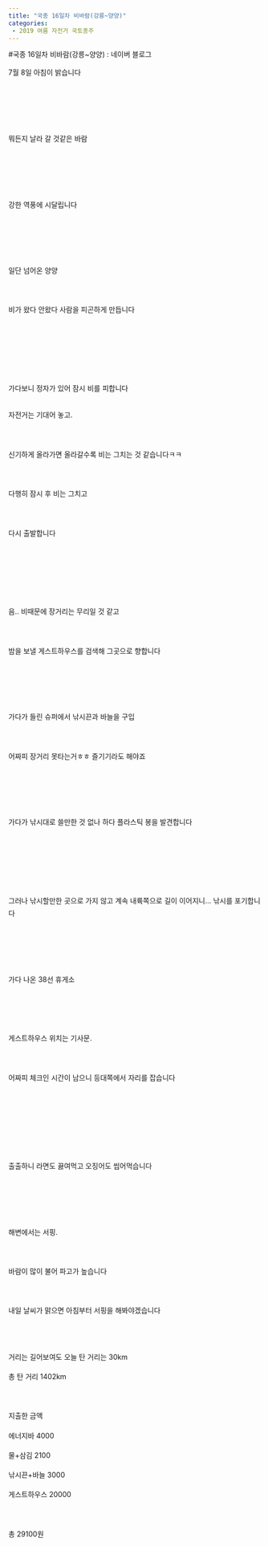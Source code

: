 ```yaml
---
title: "국종 16일차 비바람(강릉~양양)"
categories:
 - 2019 여름 자전거 국토종주
---
```

#국종 16일차 비바람(강릉~양양) : 네이버 블로그
<div class="wrap_rabbit pcol2 _param(1) _postViewArea221584666541" id="post-view221584666541">
<!-- Rabbit HTML --><div class="se-viewer se-theme-default" lang="ko-KR">
<!-- SE_DOC_HEADER_END -->
<div class="se-main-container">
<div class="se-component se-text se-l-default" id="SE-f53bb52d-a523-11e9-99d3-599b25523ed2">
<div class="se-component-content">
<div class="se-section se-section-text se-l-default">
<div class="se-module se-module-text"><!-- SE-TEXT { --><p class="se-text-paragraph se-text-paragraph-align-" id="SE-7893685c-a525-11e9-99d3-4561812a802d" style="line-height:1.8;"><span class="se-fs- se-ff-" id="SE-2e74883e-a526-11e9-99d3-b57880ff6c25" style="">7월 8일 아침이 밝습니다</span></p><!-- } SE-TEXT --><!-- SE-TEXT { --><p class="se-text-paragraph se-text-paragraph-align-" id="SE-2e748840-a526-11e9-99d3-3f9811f71576" style="line-height:1.8;"><span class="se-fs- se-ff-" id="SE-2e74883f-a526-11e9-99d3-0b595be8d0a8" style="">​</span></p><!-- } SE-TEXT --><!-- SE-TEXT { --><p class="se-text-paragraph se-text-paragraph-align-" id="SE-2e748842-a526-11e9-99d3-33e2a434d7f9" style="line-height:1.8;"><span class="se-fs- se-ff-" id="SE-2e748841-a526-11e9-99d3-a10d7590c9b2" style="">​</span></p><!-- } SE-TEXT --></div>
</div>
</div>
</div> <div class="se-component se-image se-l-default" id="SE-ef4f9818-a523-11e9-99d3-4b7fc162570b">
<div class="se-component-content se-component-content-fit">
<div class="se-section se-section-image se-l-default se-section-align-">
<a class="se-module se-module-image __se_image_link __se_link" data-linkdata='{"id" : "SE-ef4f9818-a523-11e9-99d3-4b7fc162570b", "src" : "https://postfiles.pstatic.net/MjAxOTA3MTNfMjI2/MDAxNTYyOTkxNTgyMDA1.OfLpQIFz_b99eycvDJJy2eHRgEt2uKb6L9bt5kHyDTwg.Lhq4Kxu50-1QhbzQnHCUo2TMbK8_Mb9tiWmcfBKJ_1wg.JPEG.dls32208/20190708_124803.jpg", "linkUse" : "false", "link" : ""}' data-linktype="img" href="#" onclick="return false;" style=" ">
<img alt="" class="se-image-resource" data-height="506" data-lazy-src="https://postfiles.pstatic.net/MjAxOTA3MTNfMjI2/MDAxNTYyOTkxNTgyMDA1.OfLpQIFz_b99eycvDJJy2eHRgEt2uKb6L9bt5kHyDTwg.Lhq4Kxu50-1QhbzQnHCUo2TMbK8_Mb9tiWmcfBKJ_1wg.JPEG.dls32208/20190708_124803.jpg?type=w966" data-width="900" src="https://raw.githubusercontent.com/rage147-OwO/rage147-OwO.github.io/master/_images/images/2023-01-18국종 16일차 비바람(강릉~양양)/0.jpg">
</a> </div>
</div>
</div> <div class="se-component se-text se-l-default" id="SE-ff71d854-a523-11e9-99d3-5dceaeadfbf5">
<div class="se-component-content">
<div class="se-section se-section-text se-l-default">
<div class="se-module se-module-text"><!-- SE-TEXT { --><p class="se-text-paragraph se-text-paragraph-align-" id="SE-789479d2-a525-11e9-99d3-b32b8ae518da" style="line-height:1.8;"><span class="se-fs- se-ff-" id="SE-2e752483-a526-11e9-99d3-9779077e2caf" style="">뭐든지 날라 갈 것같은 바람</span></p><!-- } SE-TEXT --><!-- SE-TEXT { --><p class="se-text-paragraph se-text-paragraph-align-" id="SE-2e752485-a526-11e9-99d3-87bfa8c4a279" style="line-height:1.8;"><span class="se-fs- se-ff-" id="SE-2e752484-a526-11e9-99d3-03b59768f6bc" style="">​</span></p><!-- } SE-TEXT --><!-- SE-TEXT { --><p class="se-text-paragraph se-text-paragraph-align-" id="SE-2e752487-a526-11e9-99d3-bf31fac85742" style="line-height:1.8;"><span class="se-fs- se-ff-" id="SE-2e752486-a526-11e9-99d3-292d5a63ce96" style="">​</span></p><!-- } SE-TEXT --></div>
</div>
</div>
</div> <div class="se-component se-image se-l-default" id="SE-ef4fbf29-a523-11e9-99d3-0b2709d95bd9">
<div class="se-component-content se-component-content-fit">
<div class="se-section se-section-image se-l-default se-section-align-">
<a class="se-module se-module-image __se_image_link __se_link" data-linkdata='{"id" : "SE-ef4fbf29-a523-11e9-99d3-0b2709d95bd9", "src" : "https://postfiles.pstatic.net/MjAxOTA3MTNfMTg1/MDAxNTYyOTkxNTgzMjc0.gUguPi6HAAzc9DgNe3uaOVLISPTn72f_sAtgVmWHQ98g.FrlOLpvWLvc6wzv_JuNSme2XCyZP6YRl6ueX0ts64zQg.JPEG.dls32208/20190708_124818.jpg", "linkUse" : "false", "link" : ""}' data-linktype="img" href="#" onclick="return false;" style=" ">
<img alt="" class="se-image-resource" data-height="506" data-lazy-src="https://postfiles.pstatic.net/MjAxOTA3MTNfMTg1/MDAxNTYyOTkxNTgzMjc0.gUguPi6HAAzc9DgNe3uaOVLISPTn72f_sAtgVmWHQ98g.FrlOLpvWLvc6wzv_JuNSme2XCyZP6YRl6ueX0ts64zQg.JPEG.dls32208/20190708_124818.jpg?type=w966" data-width="900" src="https://raw.githubusercontent.com/rage147-OwO/rage147-OwO.github.io/master/_images/images/2023-01-18국종 16일차 비바람(강릉~양양)/1.jpg">
</a> </div>
</div>
</div> <div class="se-component se-image se-l-default" id="SE-ef4fbf2a-a523-11e9-99d3-03a84c789b80">
<div class="se-component-content se-component-content-fit">
<div class="se-section se-section-image se-l-default se-section-align-">
<a class="se-module se-module-image __se_image_link __se_link" data-linkdata='{"id" : "SE-ef4fbf2a-a523-11e9-99d3-03a84c789b80", "src" : "https://postfiles.pstatic.net/MjAxOTA3MTNfMTcg/MDAxNTYyOTkxNTg0MzM4.RkT2ZodlUr968VNjMWXbgBLkYect3bbDVHSVwo_JGEYg.26xH75jWvHFS9GCI_O9CKWeUyK1HRxzONTs973e9NXgg.JPEG.dls32208/20190708_124856.jpg", "linkUse" : "false", "link" : ""}' data-linktype="img" href="#" onclick="return false;" style=" ">
<img alt="" class="se-image-resource" data-height="506" data-lazy-src="https://postfiles.pstatic.net/MjAxOTA3MTNfMTcg/MDAxNTYyOTkxNTg0MzM4.RkT2ZodlUr968VNjMWXbgBLkYect3bbDVHSVwo_JGEYg.26xH75jWvHFS9GCI_O9CKWeUyK1HRxzONTs973e9NXgg.JPEG.dls32208/20190708_124856.jpg?type=w966" data-width="900" src="https://raw.githubusercontent.com/rage147-OwO/rage147-OwO.github.io/master/_images/images/2023-01-18국종 16일차 비바람(강릉~양양)/2.jpg">
</a> </div>
</div>
</div> <div class="se-component se-text se-l-default" id="SE-18911ea5-a524-11e9-99d3-ef39776fd50e">
<div class="se-component-content">
<div class="se-section se-section-text se-l-default">
<div class="se-module se-module-text"><!-- SE-TEXT { --><p class="se-text-paragraph se-text-paragraph-align-" id="SE-7895b258-a525-11e9-99d3-913718d24aef" style="line-height:1.8;"><span class="se-fs- se-ff-" id="SE-2e7635f8-a526-11e9-99d3-4117facb3382" style="">강한 역풍에 시달립니다</span></p><!-- } SE-TEXT --><!-- SE-TEXT { --><p class="se-text-paragraph se-text-paragraph-align-" id="SE-2e7635fa-a526-11e9-99d3-0f9ec3ed1b4a" style="line-height:1.8;"><span class="se-fs- se-ff-" id="SE-2e7635f9-a526-11e9-99d3-c58356b37fb0" style="">​</span></p><!-- } SE-TEXT --><!-- SE-TEXT { --><p class="se-text-paragraph se-text-paragraph-align-" id="SE-2e7635fc-a526-11e9-99d3-5d1394c577c0" style="line-height:1.8;"><span class="se-fs- se-ff-" id="SE-2e7635fb-a526-11e9-99d3-65feed00e23a" style="">​</span></p><!-- } SE-TEXT --></div>
</div>
</div>
</div> <div class="se-component se-image se-l-default" id="SE-ef4fbf2b-a523-11e9-99d3-bba9930e17c4">
<div class="se-component-content se-component-content-fit">
<div class="se-section se-section-image se-l-default se-section-align-">
<a class="se-module se-module-image __se_image_link __se_link" data-linkdata='{"id" : "SE-ef4fbf2b-a523-11e9-99d3-bba9930e17c4", "src" : "https://postfiles.pstatic.net/MjAxOTA3MTNfMjUx/MDAxNTYyOTkxNTg1ODUz.J7UId44HjgtNMfr-BjYSy_8IJoozUh8yM1KkLlWR_m8g.MIUAdyDiIGmc7wGdD2Zp3igk3CfnYpv5-eGZSnZ-fnsg.JPEG.dls32208/20190708_140503.jpg", "linkUse" : "false", "link" : ""}' data-linktype="img" href="#" onclick="return false;" style=" ">
<img alt="" class="se-image-resource" data-height="1600" data-lazy-src="https://postfiles.pstatic.net/MjAxOTA3MTNfMjUx/MDAxNTYyOTkxNTg1ODUz.J7UId44HjgtNMfr-BjYSy_8IJoozUh8yM1KkLlWR_m8g.MIUAdyDiIGmc7wGdD2Zp3igk3CfnYpv5-eGZSnZ-fnsg.JPEG.dls32208/20190708_140503.jpg?type=w966" data-width="900" src="https://raw.githubusercontent.com/rage147-OwO/rage147-OwO.github.io/master/_images/images/2023-01-18국종 16일차 비바람(강릉~양양)/3.jpg">
</a> </div>
</div>
</div> <div class="se-component se-text se-l-default" id="SE-22adc592-a524-11e9-99d3-bd99f2bbf0aa">
<div class="se-component-content">
<div class="se-section se-section-text se-l-default">
<div class="se-module se-module-text"><!-- SE-TEXT { --><p class="se-text-paragraph se-text-paragraph-align-" id="SE-a07a8e0a-a525-11e9-99d3-fbb8a028c560" style="line-height:1.8;"><span class="se-fs- se-ff-" id="SE-2e76ab2d-a526-11e9-99d3-b91557115f8a" style="">일단 넘어온 양양</span></p><!-- } SE-TEXT --><!-- SE-TEXT { --><p class="se-text-paragraph se-text-paragraph-align-" id="SE-a07a8e0b-a525-11e9-99d3-6bcc9a1703d8" style="line-height:1.8;"><span class="se-fs- se-ff-" id="SE-2e76d23e-a526-11e9-99d3-c7d57f5eb4b1" style="">​</span></p><!-- } SE-TEXT --><!-- SE-TEXT { --><p class="se-text-paragraph se-text-paragraph-align-" id="SE-a07a8e0c-a525-11e9-99d3-1d10413a233b" style="line-height:1.8;"><span class="se-fs- se-ff-" id="SE-2e76d23f-a526-11e9-99d3-81e5b9dffbb8" style="">비가 왔다 안왔다 사람을 피곤하게 만듭니다</span></p><!-- } SE-TEXT --><!-- SE-TEXT { --><p class="se-text-paragraph se-text-paragraph-align-" id="SE-a07a8e0d-a525-11e9-99d3-cf9ed01978e2" style="line-height:1.8;"><span class="se-fs- se-ff-" id="SE-2e76d240-a526-11e9-99d3-efc442bfbe58" style="">​</span></p><!-- } SE-TEXT --><!-- SE-TEXT { --><p class="se-text-paragraph se-text-paragraph-align-" id="SE-a07a8e0e-a525-11e9-99d3-715c49474032" style="line-height:1.8;"><span class="se-fs- se-ff-" id="SE-2e76d241-a526-11e9-99d3-cb232e370c9d" style="">​</span></p><!-- } SE-TEXT --><!-- SE-TEXT { --><p class="se-text-paragraph se-text-paragraph-align-" id="SE-a07a8e0f-a525-11e9-99d3-c704b582a45f" style="line-height:1.8;"><span class="se-fs- se-ff-" id="SE-2e76d242-a526-11e9-99d3-0de350182d79" style="">​</span></p><!-- } SE-TEXT --><!-- SE-TEXT { --><p class="se-text-paragraph se-text-paragraph-align-" id="SE-78969cca-a525-11e9-99d3-5b7cdab3af5d" style="line-height:1.8;"><span class="se-fs- se-ff-" id="SE-2e76d243-a526-11e9-99d3-157f85fe3ac6" style="">가다보니 정자가 있어 잠시 비를 피합니다</span></p><!-- } SE-TEXT --></div>
</div>
</div>
</div> <div class="se-component se-image se-l-default" id="SE-ef4fe63c-a523-11e9-99d3-47a093277765">
<div class="se-component-content se-component-content-fit">
<div class="se-section se-section-image se-l-default se-section-align-">
<a class="se-module se-module-image __se_image_link __se_link" data-linkdata='{"id" : "SE-ef4fe63c-a523-11e9-99d3-47a093277765", "src" : "https://postfiles.pstatic.net/MjAxOTA3MTNfMTk2/MDAxNTYyOTkxNTg3Mzkw.iiZIPHOHbK3G5bs9j_tPPTqDwi45burIr_GaLprnu3sg.z34O3j5gW3fgW3msnMpVH-CFNztfeSEcHQsBKMjsO4Eg.JPEG.dls32208/20190708_141905.jpg", "linkUse" : "false", "link" : ""}' data-linktype="img" href="#" onclick="return false;" style=" ">
<img alt="" class="se-image-resource" data-height="1600" data-lazy-src="https://postfiles.pstatic.net/MjAxOTA3MTNfMTk2/MDAxNTYyOTkxNTg3Mzkw.iiZIPHOHbK3G5bs9j_tPPTqDwi45burIr_GaLprnu3sg.z34O3j5gW3fgW3msnMpVH-CFNztfeSEcHQsBKMjsO4Eg.JPEG.dls32208/20190708_141905.jpg?type=w966" data-width="900" src="https://raw.githubusercontent.com/rage147-OwO/rage147-OwO.github.io/master/_images/images/2023-01-18국종 16일차 비바람(강릉~양양)/4.jpg"/>
</a> </div>
</div>
</div> <div class="se-component se-text se-l-default" id="SE-4804a3cf-a524-11e9-99d3-f56a98d259cb">
<div class="se-component-content">
<div class="se-section se-section-text se-l-default">
<div class="se-module se-module-text"><!-- SE-TEXT { --><p class="se-text-paragraph se-text-paragraph-align-" id="SE-a07c14b2-a525-11e9-99d3-3b849778ede7" style="line-height:1.8;"><span class="se-fs- se-ff-" id="SE-2e776e84-a526-11e9-99d3-85ac8ce83f00" style="">자전거는 기대어 놓고.</span></p><!-- } SE-TEXT --><!-- SE-TEXT { --><p class="se-text-paragraph se-text-paragraph-align-" id="SE-a07c14b3-a525-11e9-99d3-dd3164e29ab4" style="line-height:1.8;"><span class="se-fs- se-ff-" id="SE-2e776e85-a526-11e9-99d3-e52ef5dfc5f6" style="">​</span></p><!-- } SE-TEXT --><!-- SE-TEXT { --><p class="se-text-paragraph se-text-paragraph-align-" id="SE-a07c3bc4-a525-11e9-99d3-bd5d3f3fc89e" style="line-height:1.8;"><span class="se-fs- se-ff-" id="SE-2e776e86-a526-11e9-99d3-3388fc2052d5" style="">신기하게 올라가면 올라갈수록 비는 그치는 것 같습니다ㅋㅋ</span></p><!-- } SE-TEXT --><!-- SE-TEXT { --><p class="se-text-paragraph se-text-paragraph-align-" id="SE-a07c3bc5-a525-11e9-99d3-d72638b29543" style="line-height:1.8;"><span class="se-fs- se-ff-" id="SE-2e776e87-a526-11e9-99d3-61f4058246b1" style="">​</span></p><!-- } SE-TEXT --><!-- SE-TEXT { --><p class="se-text-paragraph se-text-paragraph-align-" id="SE-a07c3bc6-a525-11e9-99d3-8b08e98e6c15" style="line-height:1.8;"><span class="se-fs- se-ff-" id="SE-2e776e88-a526-11e9-99d3-53aa871b3808" style="">다행히 잠시 후 비는 그치고</span></p><!-- } SE-TEXT --><!-- SE-TEXT { --><p class="se-text-paragraph se-text-paragraph-align-" id="SE-a07c3bc7-a525-11e9-99d3-fbad348b1e74" style="line-height:1.8;"><span class="se-fs- se-ff-" id="SE-2e77e3b9-a526-11e9-99d3-4f601f785bb4" style="">​</span></p><!-- } SE-TEXT --><!-- SE-TEXT { --><p class="se-text-paragraph se-text-paragraph-align-" id="SE-a07c3bc8-a525-11e9-99d3-77c5c08172ba" style="line-height:1.8;"><span class="se-fs- se-ff-" id="SE-2e77e3ba-a526-11e9-99d3-998093ec1a28" style="">다시 출발합니다</span></p><!-- } SE-TEXT --><!-- SE-TEXT { --><p class="se-text-paragraph se-text-paragraph-align-" id="SE-a07c3bc9-a525-11e9-99d3-25ebeefd8a67" style="line-height:1.8;"><span class="se-fs- se-ff-" id="SE-2e77e3bb-a526-11e9-99d3-e3597eeebe34" style="">​</span></p><!-- } SE-TEXT --><!-- SE-TEXT { --><p class="se-text-paragraph se-text-paragraph-align-" id="SE-a07c3bca-a525-11e9-99d3-9f089667cea5" style="line-height:1.8;"><span class="se-fs- se-ff-" id="SE-2e77e3bc-a526-11e9-99d3-ab098a050393" style="">​</span></p><!-- } SE-TEXT --><!-- SE-TEXT { --><p class="se-text-paragraph se-text-paragraph-align-" id="SE-a07c3bcb-a525-11e9-99d3-3915969d3767" style="line-height:1.8;"><span class="se-fs- se-ff-" id="SE-2e77e3bd-a526-11e9-99d3-bff3f1a3f20d" style="">​</span></p><!-- } SE-TEXT --><!-- SE-TEXT { --><p class="se-text-paragraph se-text-paragraph-align-" id="SE-a07c3bcc-a525-11e9-99d3-99fd15e4e58a" style="line-height:1.8;"><span class="se-fs- se-ff-" id="SE-2e77e3be-a526-11e9-99d3-e952ed108360" style="">음..  비때문에 장거리는 무리일 것 같고</span></p><!-- } SE-TEXT --><!-- SE-TEXT { --><p class="se-text-paragraph se-text-paragraph-align-" id="SE-a07c3bcd-a525-11e9-99d3-5fe4464b98bc" style="line-height:1.8;"><span class="se-fs- se-ff-" id="SE-2e780acf-a526-11e9-99d3-51c041ed534c" style="">​</span></p><!-- } SE-TEXT --><!-- SE-TEXT { --><p class="se-text-paragraph se-text-paragraph-align-" id="SE-78978744-a525-11e9-99d3-4bee4f6c1556" style="line-height:1.8;"><span class="se-fs- se-ff-" id="SE-2e780ad0-a526-11e9-99d3-09088df207a3" style="">밤을 보낼 게스트하우스를 검색해 그곳으로 향합니다</span></p><!-- } SE-TEXT --><!-- SE-TEXT { --><p class="se-text-paragraph se-text-paragraph-align-" id="SE-2e780ad2-a526-11e9-99d3-33c9501d1e6b" style="line-height:1.8;"><span class="se-fs- se-ff-" id="SE-2e780ad1-a526-11e9-99d3-3507d4a1e013" style="">​</span></p><!-- } SE-TEXT --><!-- SE-TEXT { --><p class="se-text-paragraph se-text-paragraph-align-" id="SE-2e780ad4-a526-11e9-99d3-1db1bec1b5d6" style="line-height:1.8;"><span class="se-fs- se-ff-" id="SE-2e780ad3-a526-11e9-99d3-fdfdde3223e6" style="">​</span></p><!-- } SE-TEXT --></div>
</div>
</div>
</div> <div class="se-component se-image se-l-default" id="SE-ef4fe63d-a523-11e9-99d3-0b07aadcebce">
<div class="se-component-content se-component-content-fit">
<div class="se-section se-section-image se-l-default se-section-align-">
<a class="se-module se-module-image __se_image_link __se_link" data-linkdata='{"id" : "SE-ef4fe63d-a523-11e9-99d3-0b07aadcebce", "src" : "https://postfiles.pstatic.net/MjAxOTA3MTNfMjI5/MDAxNTYyOTkxNTg5MDAw.BmHsK_YLdSMRnzzv5f3zV12Iw-Xv5-19MAFvlf50kK0g.Wr9e4CM-K4y7MhF5Z6-MquWiAIluzkn86hIysQkktIAg.JPEG.dls32208/20190708_143719.jpg", "linkUse" : "false", "link" : ""}' data-linktype="img" href="#" onclick="return false;" style=" ">
<img alt="" class="se-image-resource" data-height="1600" data-lazy-src="https://postfiles.pstatic.net/MjAxOTA3MTNfMjI5/MDAxNTYyOTkxNTg5MDAw.BmHsK_YLdSMRnzzv5f3zV12Iw-Xv5-19MAFvlf50kK0g.Wr9e4CM-K4y7MhF5Z6-MquWiAIluzkn86hIysQkktIAg.JPEG.dls32208/20190708_143719.jpg?type=w966" data-width="900" src="https://raw.githubusercontent.com/rage147-OwO/rage147-OwO.github.io/master/_images/images/2023-01-18국종 16일차 비바람(강릉~양양)/5.jpg"/>
</a> </div>
</div>
</div> <div class="se-component se-text se-l-default" id="SE-87b8ee30-a524-11e9-99d3-1bdbd52f540e">
<div class="se-component-content">
<div class="se-section se-section-text se-l-default">
<div class="se-module se-module-text"><!-- SE-TEXT { --><p class="se-text-paragraph se-text-paragraph-align-" id="SE-a07d9b60-a525-11e9-99d3-3f080f00d51e" style="line-height:1.8;"><span class="se-fs- se-ff-" id="SE-2e788005-a526-11e9-99d3-97aa203fd166" style="">가다가 들린 슈퍼에서 낚시끈과 바늘을 구입</span></p><!-- } SE-TEXT --><!-- SE-TEXT { --><p class="se-text-paragraph se-text-paragraph-align-" id="SE-a07d9b61-a525-11e9-99d3-1902a424713a" style="line-height:1.8;"><span class="se-fs- se-ff-" id="SE-2e788006-a526-11e9-99d3-2739bce05b9e" style="">​</span></p><!-- } SE-TEXT --><!-- SE-TEXT { --><p class="se-text-paragraph se-text-paragraph-align-" id="SE-789897be-a525-11e9-99d3-b3d5e6f910b9" style="line-height:1.8;"><span class="se-fs- se-ff-" id="SE-2e788007-a526-11e9-99d3-35c16952422e" style="">어짜피 장거리 못타는거ㅎㅎ 즐기기라도 해야죠</span></p><!-- } SE-TEXT --><!-- SE-TEXT { --><p class="se-text-paragraph se-text-paragraph-align-" id="SE-2e788009-a526-11e9-99d3-0327fe1c3047" style="line-height:1.8;"><span class="se-fs- se-ff-" id="SE-2e788008-a526-11e9-99d3-275cc7f713ff" style="">​</span></p><!-- } SE-TEXT --><!-- SE-TEXT { --><p class="se-text-paragraph se-text-paragraph-align-" id="SE-2e78a71b-a526-11e9-99d3-15346f6b4679" style="line-height:1.8;"><span class="se-fs- se-ff-" id="SE-2e78a71a-a526-11e9-99d3-c91bb1acf319" style="">​</span></p><!-- } SE-TEXT --></div>
</div>
</div>
</div> <div class="se-component se-image se-l-default" id="SE-ef4fe63e-a523-11e9-99d3-2d07ef66dbd5">
<div class="se-component-content se-component-content-fit">
<div class="se-section se-section-image se-l-default se-section-align-">
<a class="se-module se-module-image __se_image_link __se_link" data-linkdata='{"id" : "SE-ef4fe63e-a523-11e9-99d3-2d07ef66dbd5", "src" : "https://postfiles.pstatic.net/MjAxOTA3MTNfMTEg/MDAxNTYyOTkxNTkwMzE3.-CY7Dl6y3UjsTO_Y9oZfpMGXrUssW8J1FqjEr_zPMCog._g6G3BV_cDj-zM3IkwdFYBLtFKBxakWK3t6_1fY5hZog.JPEG.dls32208/20190708_144223.jpg", "linkUse" : "false", "link" : ""}' data-linktype="img" href="#" onclick="return false;" style=" ">
<img alt="" class="se-image-resource" data-height="506" data-lazy-src="https://postfiles.pstatic.net/MjAxOTA3MTNfMTEg/MDAxNTYyOTkxNTkwMzE3.-CY7Dl6y3UjsTO_Y9oZfpMGXrUssW8J1FqjEr_zPMCog._g6G3BV_cDj-zM3IkwdFYBLtFKBxakWK3t6_1fY5hZog.JPEG.dls32208/20190708_144223.jpg?type=w966" data-width="900" src="https://raw.githubusercontent.com/rage147-OwO/rage147-OwO.github.io/master/_images/images/2023-01-18국종 16일차 비바람(강릉~양양)/6.jpg"/>
</a> </div>
</div>
</div> <div class="se-component se-text se-l-default" id="SE-c167789b-a524-11e9-99d3-1d78a1071a25">
<div class="se-component-content">
<div class="se-section se-section-text se-l-default">
<div class="se-module se-module-text"><!-- SE-TEXT { --><p class="se-text-paragraph se-text-paragraph-align-" id="SE-a07f2204-a525-11e9-99d3-0792cc447e3e" style="line-height:1.8;"><span class="se-fs- se-ff-" id="SE-2e78f53c-a526-11e9-99d3-1373a94339fb" style="">가다가 낚시대로 쓸만한 것 없나 하다 플라스틱 봉을 발견합니다</span></p><!-- } SE-TEXT --><!-- SE-TEXT { --><p class="se-text-paragraph se-text-paragraph-align-" id="SE-a07f2205-a525-11e9-99d3-118ec0db2c5c" style="line-height:1.8;"><span class="se-fs- se-ff-" id="SE-2e78f53d-a526-11e9-99d3-41fe30fd1c1b" style="">​</span></p><!-- } SE-TEXT --><!-- SE-TEXT { --><p class="se-text-paragraph se-text-paragraph-align-" id="SE-a07f2206-a525-11e9-99d3-3d6e89791f66" style="line-height:1.8;"><span class="se-fs- se-ff-" id="SE-2e78f53e-a526-11e9-99d3-590e5d47050a" style="">​</span></p><!-- } SE-TEXT --><!-- SE-TEXT { --><p class="se-text-paragraph se-text-paragraph-align-" id="SE-a07f2207-a525-11e9-99d3-47bb7fdf38a4" style="line-height:1.8;"><span class="se-fs- se-ff-" id="SE-2e791c4f-a526-11e9-99d3-df0f4e3616c2" style="">​</span></p><!-- } SE-TEXT --><!-- SE-TEXT { --><p class="se-text-paragraph se-text-paragraph-align-" id="SE-7899340c-a525-11e9-99d3-41c237c090cc" style="line-height:1.8;"><span class="se-fs- se-ff-" id="SE-2e791c50-a526-11e9-99d3-f9d3964957b7" style="">그러나 낚시할만한 곳으로 가지 않고 계속 내륙쪽으로 길이 이어지니...  낚시를 포기합니다</span></p><!-- } SE-TEXT --><!-- SE-TEXT { --><p class="se-text-paragraph se-text-paragraph-align-" id="SE-2e791c52-a526-11e9-99d3-b5b12c14a469" style="line-height:1.8;"><span class="se-fs- se-ff-" id="SE-2e791c51-a526-11e9-99d3-d71697dc8fcb" style="">​</span></p><!-- } SE-TEXT --><!-- SE-TEXT { --><p class="se-text-paragraph se-text-paragraph-align-" id="SE-2e791c54-a526-11e9-99d3-7d0ffa04771b" style="line-height:1.8;"><span class="se-fs- se-ff-" id="SE-2e791c53-a526-11e9-99d3-bbc9efe402ee" style="">​</span></p><!-- } SE-TEXT --></div>
</div>
</div>
</div> <div class="se-component se-image se-l-default" id="SE-ef4fe641-a523-11e9-99d3-9db502e76ddc">
<div class="se-component-content se-component-content-fit">
<div class="se-section se-section-image se-l-default se-section-align-">
<a class="se-module se-module-image __se_image_link __se_link" data-linkdata='{"id" : "SE-ef4fe641-a523-11e9-99d3-9db502e76ddc", "src" : "https://postfiles.pstatic.net/MjAxOTA3MTNfMjQz/MDAxNTYyOTkxNTkxOTMx.hvr_IzJ_x1OAmqOsY9ddq7FT7fGYCOfXsUb0troPa7gg.jqaQzoSz5Ga2d_uIk76o9akP10xzPlZsKNgvL_dgETkg.JPEG.dls32208/20190708_153834.jpg", "linkUse" : "false", "link" : ""}' data-linktype="img" href="#" onclick="return false;" style=" ">
<img alt="" class="se-image-resource" data-height="1600" data-lazy-src="https://postfiles.pstatic.net/MjAxOTA3MTNfMjQz/MDAxNTYyOTkxNTkxOTMx.hvr_IzJ_x1OAmqOsY9ddq7FT7fGYCOfXsUb0troPa7gg.jqaQzoSz5Ga2d_uIk76o9akP10xzPlZsKNgvL_dgETkg.JPEG.dls32208/20190708_153834.jpg?type=w966" data-width="900" src="https://raw.githubusercontent.com/rage147-OwO/rage147-OwO.github.io/master/_images/images/2023-01-18국종 16일차 비바람(강릉~양양)/7.jpg"/>
</a> </div>
</div>
</div> <div class="se-component se-text se-l-default" id="SE-ee052140-a524-11e9-99d3-3be465305613">
<div class="se-component-content">
<div class="se-section se-section-text se-l-default">
<div class="se-module se-module-text"><!-- SE-TEXT { --><p class="se-text-paragraph se-text-paragraph-align-" id="SE-a080819a-a525-11e9-99d3-27d7201e971c" style="line-height:1.8;"><span class="se-fs- se-ff-" id="SE-2e799185-a526-11e9-99d3-07c96722dda9" style="">가다 나온 38선 휴게소</span></p><!-- } SE-TEXT --><!-- SE-TEXT { --><p class="se-text-paragraph se-text-paragraph-align-" id="SE-a080819b-a525-11e9-99d3-3191ff3c3381" style="line-height:1.8;"><span class="se-fs- se-ff-" id="SE-2e799186-a526-11e9-99d3-5d983b541b47" style="">​</span></p><!-- } SE-TEXT --><!-- SE-TEXT { --><p class="se-text-paragraph se-text-paragraph-align-" id="SE-a080819c-a525-11e9-99d3-378e7501cf8e" style="line-height:1.8;"><span class="se-fs- se-ff-" id="SE-2e799187-a526-11e9-99d3-fd700684b605" style="">​</span></p><!-- } SE-TEXT --><!-- SE-TEXT { --><p class="se-text-paragraph se-text-paragraph-align-" id="SE-a080819d-a525-11e9-99d3-412bba06d592" style="line-height:1.8;"><span class="se-fs- se-ff-" id="SE-2e799188-a526-11e9-99d3-f7b0877d28eb" style="">게스트하우스 위치는 기사문.</span></p><!-- } SE-TEXT --><!-- SE-TEXT { --><p class="se-text-paragraph se-text-paragraph-align-" id="SE-a080819e-a525-11e9-99d3-5190084f6b4d" style="line-height:1.8;"><span class="se-fs- se-ff-" id="SE-2e799189-a526-11e9-99d3-4301a228ca69" style="">​</span></p><!-- } SE-TEXT --><!-- SE-TEXT { --><p class="se-text-paragraph se-text-paragraph-align-" id="SE-789a1e7c-a525-11e9-99d3-f53b79c1f2f2" style="line-height:1.8;"><span class="se-fs- se-ff-" id="SE-2e79918a-a526-11e9-99d3-99590c42e826" style="">어짜피 체크인 시간이 남으니 등대쪽에서 자리를 잡습니다</span></p><!-- } SE-TEXT --><!-- SE-TEXT { --><p class="se-text-paragraph se-text-paragraph-align-" id="SE-2e79918c-a526-11e9-99d3-771b6ef749a8" style="line-height:1.8;"><span class="se-fs- se-ff-" id="SE-2e79918b-a526-11e9-99d3-27e0bf959ec9" style="">​</span></p><!-- } SE-TEXT --><!-- SE-TEXT { --><p class="se-text-paragraph se-text-paragraph-align-" id="SE-2e79918e-a526-11e9-99d3-3b2fd7d5a85e" style="line-height:1.8;"><span class="se-fs- se-ff-" id="SE-2e79918d-a526-11e9-99d3-b951258d96bc" style="">​</span></p><!-- } SE-TEXT --></div>
</div>
</div>
</div> <div class="se-component se-image se-l-default" id="SE-ef500d52-a523-11e9-99d3-51177330b8f6">
<div class="se-component-content se-component-content-fit">
<div class="se-section se-section-image se-l-default se-section-align-">
<a class="se-module se-module-image __se_image_link __se_link" data-linkdata='{"id" : "SE-ef500d52-a523-11e9-99d3-51177330b8f6", "src" : "https://postfiles.pstatic.net/MjAxOTA3MTNfNTIg/MDAxNTYyOTkxNTkzMTY2.wLzu6q1NfykNgBorz0UAkHJMeU-tnxlp_y1sngjXc5Yg.7Rp9zztIy7IlZAnd9J4Ickv_gWLaWeKHFyBMbAoGkNUg.JPEG.dls32208/20190708_154827.jpg", "linkUse" : "false", "link" : ""}' data-linktype="img" href="#" onclick="return false;" style=" ">
<img alt="" class="se-image-resource" data-height="506" data-lazy-src="https://postfiles.pstatic.net/MjAxOTA3MTNfNTIg/MDAxNTYyOTkxNTkzMTY2.wLzu6q1NfykNgBorz0UAkHJMeU-tnxlp_y1sngjXc5Yg.7Rp9zztIy7IlZAnd9J4Ickv_gWLaWeKHFyBMbAoGkNUg.JPEG.dls32208/20190708_154827.jpg?type=w966" data-width="900" src="https://raw.githubusercontent.com/rage147-OwO/rage147-OwO.github.io/master/_images/images/2023-01-18국종 16일차 비바람(강릉~양양)/8.jpg"/>
</a> </div>
</div>
</div> <div class="se-component se-text se-l-default" id="SE-f7fc8d5d-a524-11e9-99d3-956016437804">
<div class="se-component-content">
<div class="se-section se-section-text se-l-default">
<div class="se-module se-module-text"><!-- SE-TEXT { --><p class="se-text-paragraph se-text-paragraph-align-" id="SE-2e7a06c0-a526-11e9-99d3-6bd66a207a68" style=""><span class="se-fs- se-ff-" id="SE-2e7a06bf-a526-11e9-99d3-e579aeadb907" style="">​</span></p><!-- } SE-TEXT --></div>
</div>
</div>
</div> <div class="se-component se-image se-l-default" id="SE-ef500d53-a523-11e9-99d3-2bac1fff486f">
<div class="se-component-content se-component-content-fit">
<div class="se-section se-section-image se-l-default se-section-align-">
<a class="se-module se-module-image __se_image_link __se_link" data-linkdata='{"id" : "SE-ef500d53-a523-11e9-99d3-2bac1fff486f", "src" : "https://postfiles.pstatic.net/MjAxOTA3MTNfMjg4/MDAxNTYyOTkxNTk0NzQ0.xZPerTbNdwrjwNmdg-hQpvfiWJ1p-Wb0r4I7xyD8BA0g.iqEiCng52LyxMlZql3azQun02DGgdPx067eZzmjtx1sg.JPEG.dls32208/20190708_161433.jpg", "linkUse" : "false", "link" : ""}' data-linktype="img" href="#" onclick="return false;" style=" ">
<img alt="" class="se-image-resource" data-height="1600" data-lazy-src="https://postfiles.pstatic.net/MjAxOTA3MTNfMjg4/MDAxNTYyOTkxNTk0NzQ0.xZPerTbNdwrjwNmdg-hQpvfiWJ1p-Wb0r4I7xyD8BA0g.iqEiCng52LyxMlZql3azQun02DGgdPx067eZzmjtx1sg.JPEG.dls32208/20190708_161433.jpg?type=w966" data-width="900" src="https://raw.githubusercontent.com/rage147-OwO/rage147-OwO.github.io/master/_images/images/2023-01-18국종 16일차 비바람(강릉~양양)/9.jpg"/>
</a> </div>
</div>
</div> <div class="se-component se-text se-l-default" id="SE-1056d594-a525-11e9-99d3-7102a0a1f2d8">
<div class="se-component-content">
<div class="se-section se-section-text se-l-default">
<div class="se-module se-module-text"><!-- SE-TEXT { --><p class="se-text-paragraph se-text-paragraph-align-" id="SE-789b2ff4-a525-11e9-99d3-f13f9a9dbc55" style="line-height:1.8;"><span class="se-fs- se-ff-" id="SE-2e7a7bf1-a526-11e9-99d3-0df27a28c76c" style="">출출하니 라면도 끓여먹고 오징어도 씹어먹습니다</span></p><!-- } SE-TEXT --><!-- SE-TEXT { --><p class="se-text-paragraph se-text-paragraph-align-" id="SE-2e7a7bf3-a526-11e9-99d3-e35c9e1570fe" style="line-height:1.8;"><span class="se-fs- se-ff-" id="SE-2e7a7bf2-a526-11e9-99d3-a7f1ede24f5f" style="">​</span></p><!-- } SE-TEXT --><!-- SE-TEXT { --><p class="se-text-paragraph se-text-paragraph-align-" id="SE-2e7a7bf5-a526-11e9-99d3-03af2b36f744" style="line-height:1.8;"><span class="se-fs- se-ff-" id="SE-2e7a7bf4-a526-11e9-99d3-0d94648cbae6" style="">​</span></p><!-- } SE-TEXT --></div>
</div>
</div>
</div> <div class="se-component se-image se-l-default" id="SE-ef500d54-a523-11e9-99d3-f5463b898f1e">
<div class="se-component-content se-component-content-fit">
<div class="se-section se-section-image se-l-default se-section-align-">
<a class="se-module se-module-image __se_image_link __se_link" data-linkdata='{"id" : "SE-ef500d54-a523-11e9-99d3-f5463b898f1e", "src" : "https://postfiles.pstatic.net/MjAxOTA3MTNfMTIx/MDAxNTYyOTkxNTk1OTc3.cyROTATn3qB-lOLM2G5bdhiKDBaDHbFwFJUN5VuinDMg.w1Zz5Uu4mXADqO5hBp3pDPE7jpgPNGs6Mdr4aka9vAMg.JPEG.dls32208/20190708_161446.jpg", "linkUse" : "false", "link" : ""}' data-linktype="img" href="#" onclick="return false;" style=" ">
<img alt="" class="se-image-resource" data-height="506" data-lazy-src="https://postfiles.pstatic.net/MjAxOTA3MTNfMTIx/MDAxNTYyOTkxNTk1OTc3.cyROTATn3qB-lOLM2G5bdhiKDBaDHbFwFJUN5VuinDMg.w1Zz5Uu4mXADqO5hBp3pDPE7jpgPNGs6Mdr4aka9vAMg.JPEG.dls32208/20190708_161446.jpg?type=w966" data-width="900" src="https://raw.githubusercontent.com/rage147-OwO/rage147-OwO.github.io/master/_images/images/2023-01-18국종 16일차 비바람(강릉~양양)/10.jpg"/>
</a> </div>
</div>
</div> <div class="se-component se-text se-l-default" id="SE-5e172987-a525-11e9-99d3-e100e1a92e7c">
<div class="se-component-content">
<div class="se-section se-section-text se-l-default">
<div class="se-module se-module-text"><!-- SE-TEXT { --><p class="se-text-paragraph se-text-paragraph-align-" id="SE-a0878685-a525-11e9-99d3-ff04b6cacb79" style="line-height:1.8;"><span class="se-fs- se-ff-" id="SE-2e7aca16-a526-11e9-99d3-df049b1e8396" style="">해변에서는 서핑.</span></p><!-- } SE-TEXT --><!-- SE-TEXT { --><p class="se-text-paragraph se-text-paragraph-align-" id="SE-a0878686-a525-11e9-99d3-230967c536f2" style="line-height:1.8;"><span class="se-fs- se-ff-" id="SE-2e7aca17-a526-11e9-99d3-bb0322ad0270" style="">​</span></p><!-- } SE-TEXT --><!-- SE-TEXT { --><p class="se-text-paragraph se-text-paragraph-align-" id="SE-a0878687-a525-11e9-99d3-8380498ab15c" style="line-height:1.8;"><span class="se-fs- se-ff-" id="SE-2e7af128-a526-11e9-99d3-7d2713c72539" style="">바람이 많이 불어 파고가 높습니다</span></p><!-- } SE-TEXT --><!-- SE-TEXT { --><p class="se-text-paragraph se-text-paragraph-align-" id="SE-789bcc40-a525-11e9-99d3-bb3d7aff359f" style="line-height:1.8;"><span class="se-fs- se-ff-" id="SE-2e7af129-a526-11e9-99d3-b111bd44821e" style="">​</span></p><!-- } SE-TEXT --><!-- SE-TEXT { --><p class="se-text-paragraph se-text-paragraph-align-" id="SE-2e7af12b-a526-11e9-99d3-4513d665210b" style="line-height:1.8;"><span class="se-fs- se-ff-" id="SE-2e7af12a-a526-11e9-99d3-3dafd6c498fa" style="">내일 날씨가 맑으면 아침부터 서핑을 해봐야겠습니다</span></p><!-- } SE-TEXT --><!-- SE-TEXT { --><p class="se-text-paragraph se-text-paragraph-align-" id="SE-2e7af12d-a526-11e9-99d3-8b7372e9c9ba" style="line-height:1.8;"><span class="se-fs- se-ff-" id="SE-2e7af12c-a526-11e9-99d3-3fec20c312b9" style="">​</span></p><!-- } SE-TEXT --></div>
</div>
</div>
</div> <div class="se-component se-image se-l-default" id="SE-5e13f536-a525-11e9-99d3-7319cc24effa">
<div class="se-component-content se-component-content-fit">
<div class="se-section se-section-image se-l-default se-section-align-">
<a class="se-module se-module-image __se_image_link __se_link" data-linkdata='{"id" : "SE-5e13f536-a525-11e9-99d3-7319cc24effa", "src" : "https://postfiles.pstatic.net/MjAxOTA3MTNfMzgg/MDAxNTYyOTkxNTk3NDA3.1B7rTBnu2fjFB6heNpOfjZqhhEM8H3Ef-D8p8PKQmgsg.iuEeJfzkrd15JApgRv8dm-Jg3O-Qd_-nPkAgOk7zdBEg.JPEG.dls32208/Screenshot_20190713-131904_Strava.jpg", "linkUse" : "false", "link" : ""}' data-linktype="img" href="#" onclick="return false;" style=" ">
<img alt="" class="se-image-resource" data-height="1900" data-lazy-src="https://postfiles.pstatic.net/MjAxOTA3MTNfMzgg/MDAxNTYyOTkxNTk3NDA3.1B7rTBnu2fjFB6heNpOfjZqhhEM8H3Ef-D8p8PKQmgsg.iuEeJfzkrd15JApgRv8dm-Jg3O-Qd_-nPkAgOk7zdBEg.JPEG.dls32208/Screenshot_20190713-131904_Strava.jpg?type=w966" data-width="900" src="https://raw.githubusercontent.com/rage147-OwO/rage147-OwO.github.io/master/_images/images/2023-01-18국종 16일차 비바람(강릉~양양)/11.jpg"/>
</a> </div>
</div>
</div> <div class="se-component se-text se-l-default" id="SE-5e172988-a525-11e9-99d3-933c0f51d78a">
<div class="se-component-content">
<div class="se-section se-section-text se-l-default">
<div class="se-module se-module-text"><!-- SE-TEXT { --><p class="se-text-paragraph se-text-paragraph-align-" id="SE-2e7b3f4f-a526-11e9-99d3-6dd03f49ffc4" style="line-height:1.8;"><span class="se-fs- se-ff-" id="SE-2e7b3f4e-a526-11e9-99d3-014026e0ace5" style="">거리는 길어보여도 오늘 탄 거리는 30km</span></p><!-- } SE-TEXT --><!-- SE-TEXT { --><p class="se-text-paragraph se-text-paragraph-align-" id="SE-2e7b3f51-a526-11e9-99d3-2b62029581bc" style="line-height:1.8;"><span class="se-fs- se-ff-" id="SE-2e7b3f50-a526-11e9-99d3-957a7fa31e58" style="">총 탄 거리 1402km</span></p><!-- } SE-TEXT --><!-- SE-TEXT { --><p class="se-text-paragraph se-text-paragraph-align-" id="SE-2e7b6663-a526-11e9-99d3-27436917c5b3" style="line-height:1.8;"><span class="se-fs- se-ff-" id="SE-2e7b6662-a526-11e9-99d3-6f56e43e2879" style="">​</span></p><!-- } SE-TEXT --><!-- SE-TEXT { --><p class="se-text-paragraph se-text-paragraph-align-" id="SE-2e7b6665-a526-11e9-99d3-9f2f1cc12747" style="line-height:1.8;"><span class="se-fs- se-ff-" id="SE-2e7b6664-a526-11e9-99d3-db8fce8e6ab1" style="">지출한 금액</span></p><!-- } SE-TEXT --><!-- SE-TEXT { --><p class="se-text-paragraph se-text-paragraph-align-" id="SE-2e7b6667-a526-11e9-99d3-5bc3842088f1" style="line-height:1.8;"><span class="se-fs- se-ff-" id="SE-2e7b6666-a526-11e9-99d3-a16ba0c2351a" style="">에너지바 4000</span></p><!-- } SE-TEXT --><!-- SE-TEXT { --><p class="se-text-paragraph se-text-paragraph-align-" id="SE-2e7b6669-a526-11e9-99d3-73792560dc7f" style="line-height:1.8;"><span class="se-fs- se-ff-" id="SE-2e7b6668-a526-11e9-99d3-5ba6476f2113" style="">물+삼김 2100</span></p><!-- } SE-TEXT --><!-- SE-TEXT { --><p class="se-text-paragraph se-text-paragraph-align-" id="SE-2e7b666b-a526-11e9-99d3-2d0878aa972b" style="line-height:1.8;"><span class="se-fs- se-ff-" id="SE-2e7b666a-a526-11e9-99d3-07db9abafaf2" style="">낚시끈+바늘 3000</span></p><!-- } SE-TEXT --><!-- SE-TEXT { --><p class="se-text-paragraph se-text-paragraph-align-" id="SE-2e7b666d-a526-11e9-99d3-1f821ed42e70" style="line-height:1.8;"><span class="se-fs- se-ff-" id="SE-2e7b666c-a526-11e9-99d3-afdd5729734e" style="">게스트하우스 20000</span></p><!-- } SE-TEXT --><!-- SE-TEXT { --><p class="se-text-paragraph se-text-paragraph-align-" id="SE-2e7b666f-a526-11e9-99d3-c3159f4991aa" style="line-height:1.8;"><span class="se-fs- se-ff-" id="SE-2e7b666e-a526-11e9-99d3-0db664f323ee" style="">​</span></p><!-- } SE-TEXT --><!-- SE-TEXT { --><p class="se-text-paragraph se-text-paragraph-align-" id="SE-2e7b6671-a526-11e9-99d3-570b66a1dd41" style="line-height:1.8;"><span class="se-fs- se-ff-" id="SE-2e7b6670-a526-11e9-99d3-7ff8c0114c24" style="">총 29100원</span></p><!-- } SE-TEXT --><!-- SE-TEXT { --><p class="se-text-paragraph se-text-paragraph-align-" id="SE-2e7b6673-a526-11e9-99d3-91e13159c745" style="line-height:1.8;"><span class="se-fs- se-ff-" id="SE-2e7b6672-a526-11e9-99d3-5ba0014d1002" style="">​</span></p><!-- } SE-TEXT --><!-- SE-TEXT { --><p class="se-text-paragraph se-text-paragraph-align-" id="SE-2e7b6675-a526-11e9-99d3-236d1c5e5829" style="line-height:1.8;"><span class="se-fs- se-ff-" id="SE-2e7b6674-a526-11e9-99d3-ff0fbd4d4604" style="">​</span></p><!-- } SE-TEXT --></div>
</div>
</div>
</div> </div>
</div>
</div>